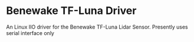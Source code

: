 # Benewake TF-Luna Driver

An Linux IIO driver for the Benewake TF-Luna Lidar Sensor.
Presently uses serial interface only
